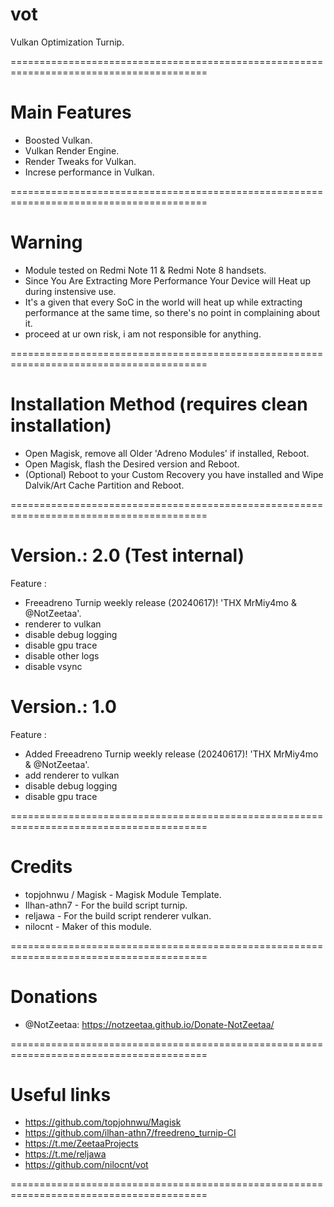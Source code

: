# vot
Vulkan Optimization Turnip.

========================================================================================

# Main Features

* Boosted Vulkan.
* Vulkan Render Engine.
* Render Tweaks for Vulkan.
* Increse performance in Vulkan.

========================================================================================

# Warning

* Module tested on Redmi Note 11 & Redmi Note 8 handsets.
* Since You Are Extracting More Performance Your Device will Heat up during instensive use.
* It's a given that every SoC in the world will heat up while extracting performance at the same time, so there's no point in complaining about it.
* proceed at ur own risk, i am not responsible for anything.
  
========================================================================================

# Installation Method (requires clean installation)

* Open Magisk, remove all Older 'Adreno Modules' if installed, Reboot.
* Open Magisk, flash the Desired version and Reboot.
* (Optional) Reboot to your Custom Recovery you have installed and Wipe Dalvik/Art Cache Partition and Reboot.
  
========================================================================================

# Version.: 2.0 (Test internal)

Feature :

* Freeadreno Turnip weekly release (20240617)! 'THX MrMiy4mo & @NotZeetaa'.
* renderer to vulkan
* disable debug logging
* disable gpu trace
* disable other logs
* disable vsync

# Version.: 1.0

Feature :

* Added Freeadreno Turnip weekly release (20240617)! 'THX MrMiy4mo & @NotZeetaa'.
* add renderer to vulkan
* disable debug logging
* disable gpu trace

========================================================================================
  
# Credits

* topjohnwu / Magisk - Magisk Module Template.
* Ilhan-athn7 - For the build script turnip.
* reljawa - For the build script renderer vulkan.
* nilocnt - Maker of this module.
  
========================================================================================

# Donations

* @NotZeetaa: https://notzeetaa.github.io/Donate-NotZeetaa/
  
========================================================================================

# Useful links

* https://github.com/topjohnwu/Magisk
* https://github.com/ilhan-athn7/freedreno_turnip-CI
* https://t.me/ZeetaaProjects
* https://t.me/reljawa
* https://github.com/nilocnt/vot

========================================================================================
